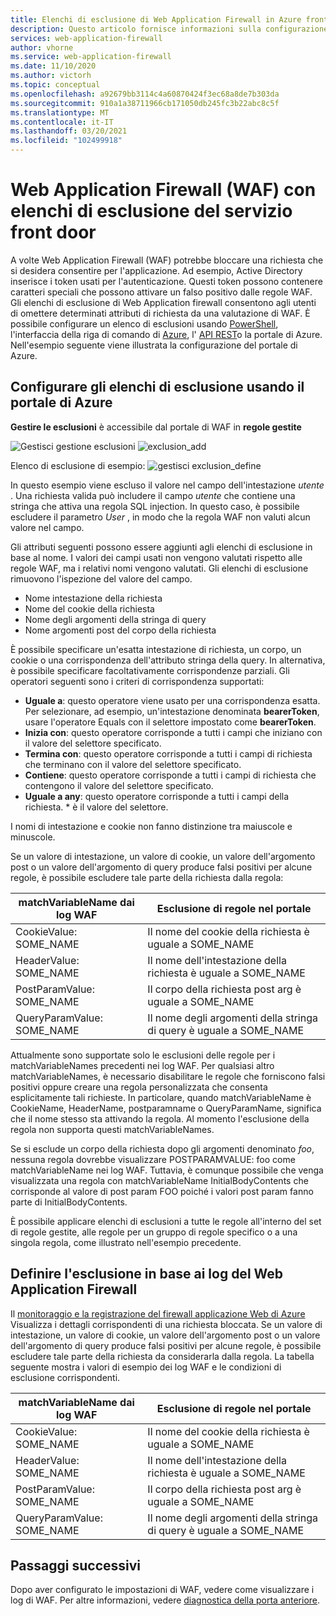 ```yaml
---
title: Elenchi di esclusione di Web Application Firewall in Azure front door-portale di Azure
description: Questo articolo fornisce informazioni sulla configurazione degli elenchi di esclusione in Azure con il portale di Azure.
services: web-application-firewall
author: vhorne
ms.service: web-application-firewall
ms.date: 11/10/2020
ms.author: victorh
ms.topic: conceptual
ms.openlocfilehash: a92679bb3114c4a60870424f3ec68a8de7b303da
ms.sourcegitcommit: 910a1a38711966cb171050db245fc3b22abc8c5f
ms.translationtype: MT
ms.contentlocale: it-IT
ms.lasthandoff: 03/20/2021
ms.locfileid: "102499918"
---
```

# <a name="web-application-firewall-waf-with-front-door-service-exclusion-lists"></a>Web Application Firewall (WAF) con elenchi di esclusione del servizio front door 

A volte Web Application Firewall (WAF) potrebbe bloccare una richiesta che si desidera consentire per l'applicazione. Ad esempio, Active Directory inserisce i token usati per l'autenticazione. Questi token possono contenere caratteri speciali che possono attivare un falso positivo dalle regole WAF. Gli elenchi di esclusione di Web Application firewall consentono agli utenti di omettere determinati attributi di richiesta da una valutazione di WAF.  È possibile configurare un elenco di esclusioni usando  [PowerShell](/powershell/module/az.frontdoor/New-AzFrontDoorWafManagedRuleExclusionObject), l'interfaccia della riga di comando di [Azure](/cli/azure/ext/front-door/network/front-door/waf-policy/managed-rules/exclusion#ext-front-door-az-network-front-door-waf-policy-managed-rules-exclusion-add), l' [API REST](/rest/api/frontdoorservice/webapplicationfirewall/policies/createorupdate)o la portale di Azure. Nell'esempio seguente viene illustrata la configurazione del portale di Azure. 
## <a name="configure-exclusion-lists-using-the-azure-portal"></a>Configurare gli elenchi di esclusione usando il portale di Azure
**Gestire le esclusioni** è accessibile dal portale di WAF in **regole gestite**

![Gestisci gestione esclusioni ](../media/waf-front-door-exclusion/exclusion1.png)
 ![ exclusion_add](../media/waf-front-door-exclusion/exclusion2.png)

 Elenco di esclusione di esempio: ![ gestisci exclusion_define](../media/waf-front-door-exclusion/exclusion3.png)

In questo esempio viene escluso il valore nel campo dell'intestazione *utente* . Una richiesta valida può includere il campo *utente* che contiene una stringa che attiva una regola SQL injection. In questo caso, è possibile escludere il parametro *User* , in modo che la regola WAF non valuti alcun valore nel campo.

Gli attributi seguenti possono essere aggiunti agli elenchi di esclusione in base al nome. I valori dei campi usati non vengono valutati rispetto alle regole WAF, ma i relativi nomi vengono valutati. Gli elenchi di esclusione rimuovono l'ispezione del valore del campo.

* Nome intestazione della richiesta
* Nome del cookie della richiesta
* Nome degli argomenti della stringa di query
* Nome argomenti post del corpo della richiesta

È possibile specificare un'esatta intestazione di richiesta, un corpo, un cookie o una corrispondenza dell'attributo stringa della query.  In alternativa, è possibile specificare facoltativamente corrispondenze parziali. Gli operatori seguenti sono i criteri di corrispondenza supportati:

- **Uguale a**: questo operatore viene usato per una corrispondenza esatta. Per selezionare, ad esempio, un'intestazione denominata **bearerToken**, usare l'operatore Equals con il selettore impostato come **bearerToken**.
- **Inizia con**: questo operatore corrisponde a tutti i campi che iniziano con il valore del selettore specificato.
- **Termina con**: questo operatore corrisponde a tutti i campi di richiesta che terminano con il valore del selettore specificato.
- **Contiene**: questo operatore corrisponde a tutti i campi di richiesta che contengono il valore del selettore specificato.
- **Uguale a any**: questo operatore corrisponde a tutti i campi della richiesta. * è il valore del selettore.

I nomi di intestazione e cookie non fanno distinzione tra maiuscole e minuscole.

Se un valore di intestazione, un valore di cookie, un valore dell'argomento post o un valore dell'argomento di query produce falsi positivi per alcune regole, è possibile escludere tale parte della richiesta dalla regola:


|matchVariableName dai log WAF  |Esclusione di regole nel portale  |
|---------|---------|
|CookieValue: SOME_NAME        |Il nome del cookie della richiesta è uguale a SOME_NAME|
|HeaderValue: SOME_NAME        |Il nome dell'intestazione della richiesta è uguale a SOME_NAME|
|PostParamValue: SOME_NAME     |Il corpo della richiesta post arg è uguale a SOME_NAME|
|QueryParamValue: SOME_NAME    |Il nome degli argomenti della stringa di query è uguale a SOME_NAME|


Attualmente sono supportate solo le esclusioni delle regole per i matchVariableNames precedenti nei log WAF. Per qualsiasi altro matchVariableNames, è necessario disabilitare le regole che forniscono falsi positivi oppure creare una regola personalizzata che consenta esplicitamente tali richieste. In particolare, quando matchVariableName è CookieName, HeaderName, postparamname o QueryParamName, significa che il nome stesso sta attivando la regola. Al momento l'esclusione della regola non supporta questi matchVariableNames.


Se si esclude un corpo della richiesta dopo gli argomenti denominato *foo*, nessuna regola dovrebbe visualizzare POSTPARAMVALUE: foo come matchVariableName nei log WAF. Tuttavia, è comunque possibile che venga visualizzata una regola con matchVariableName InitialBodyContents che corrisponde al valore di post param FOO poiché i valori post param fanno parte di InitialBodyContents.

È possibile applicare elenchi di esclusioni a tutte le regole all'interno del set di regole gestite, alle regole per un gruppo di regole specifico o a una singola regola, come illustrato nell'esempio precedente.

## <a name="define-exclusion-based-on-web-application-firewall-logs"></a>Definire l'esclusione in base ai log del Web Application Firewall
 Il [monitoraggio e la registrazione del firewall applicazione Web di Azure](waf-front-door-monitor.md) Visualizza i dettagli corrispondenti di una richiesta bloccata. Se un valore di intestazione, un valore di cookie, un valore dell'argomento post o un valore dell'argomento di query produce falsi positivi per alcune regole, è possibile escludere tale parte della richiesta da considerarla dalla regola. La tabella seguente mostra i valori di esempio dei log WAF e le condizioni di esclusione corrispondenti.

|matchVariableName dai log WAF    |Esclusione di regole nel portale|
|--------|------|
|CookieValue: SOME_NAME  |Il nome del cookie della richiesta è uguale a SOME_NAME|
|HeaderValue: SOME_NAME  |Il nome dell'intestazione della richiesta è uguale a SOME_NAME|
|PostParamValue: SOME_NAME|  Il corpo della richiesta post arg è uguale a SOME_NAME|
|QueryParamValue: SOME_NAME| Il nome degli argomenti della stringa di query è uguale a SOME_NAME|


## <a name="next-steps"></a>Passaggi successivi

Dopo aver configurato le impostazioni di WAF, vedere come visualizzare i log di WAF. Per altre informazioni, vedere [diagnostica della porta anteriore](../afds/waf-front-door-monitor.md).